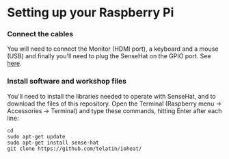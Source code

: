 # Setting up your Raspberry Pi

### Connect the cables
You will need to connect the Monitor (HDMI port), a keyboard and a mouse (USB) and finally you'll need to plug the SenseHat on the GPIO port. See [here](https://projects.raspberrypi.org/en/projects/getting-started-with-the-sense-hat/2).


### Install software and workshop files

You'll need to install the libraries needed to operate with SenseHat, and to download the files of this repository.
Open the Terminal (Raspberry menu -> Accessories -> Terminal) and type these commands, hitting Enter after each line:

```
cd
sudo apt-get update
sudo apt-get install sense-hat
git clone https://github.com/telatin/ioheat/
```

